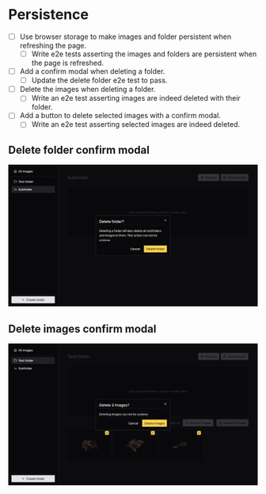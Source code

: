 # Persistence

- [ ] Use browser storage to make images and folder persistent when refreshing the page.
  - [ ] Write e2e tests asserting the images and folders are persistent when the page is refreshed.
- [ ] Add a confirm modal when deleting a folder.
  - [ ] Update the delete folder e2e test to pass.
- [ ] Delete the images when deleting a folder.
  - [ ] Write an e2e test asserting images are indeed deleted with their folder.
- [ ] Add a button to delete selected images with a confirm modal.
  - [ ] Write an e2e test asserting selected images are indeed deleted.

## Delete folder confirm modal

![Delete folder](./screenshots/delete-folder.png)

## Delete images confirm modal

![Delete images](./screenshots/delete-images.png)
